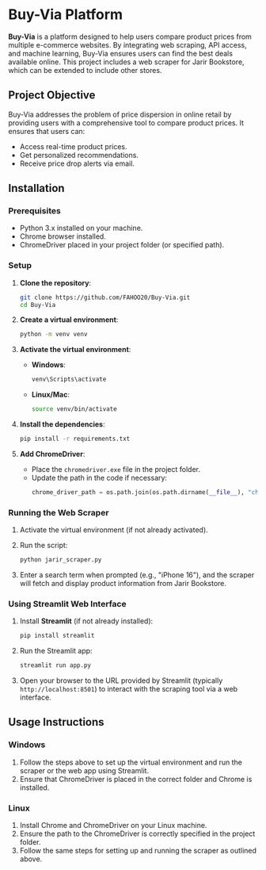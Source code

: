 # Buy-Via Platform

**Buy-Via** is a platform designed to help users compare product prices from multiple e-commerce websites. By integrating web scraping, API access, and machine learning, Buy-Via ensures users can find the best deals available online. This project includes a web scraper for Jarir Bookstore, which can be extended to include other stores.

## Project Objective

Buy-Via addresses the problem of price dispersion in online retail by providing users with a comprehensive tool to compare product prices. It ensures that users can:
- Access real-time product prices.
- Get personalized recommendations.
- Receive price drop alerts via email.

## Installation

### Prerequisites

- Python 3.x installed on your machine.
- Chrome browser installed.
- ChromeDriver placed in your project folder (or specified path).

### Setup

1. **Clone the repository**:
   ```bash
   git clone https://github.com/FAHOO20/Buy-Via.git
   cd Buy-Via
   ```

2. **Create a virtual environment**:
   ```bash
   python -m venv venv
   ```

3. **Activate the virtual environment**:
   - **Windows**:
     ```bash
     venv\Scripts\activate
     ```
   - **Linux/Mac**:
     ```bash
     source venv/bin/activate
     ```

4. **Install the dependencies**:
   ```bash
   pip install -r requirements.txt
   ```

5. **Add ChromeDriver**:
   - Place the `chromedriver.exe` file in the project folder.
   - Update the path in the code if necessary:
     ```python
     chrome_driver_path = os.path.join(os.path.dirname(__file__), "chromedriver.exe")
     ```

### Running the Web Scraper

1. Activate the virtual environment (if not already activated).
2. Run the script:
   ```bash
   python jarir_scraper.py
   ```

3. Enter a search term when prompted (e.g., "iPhone 16"), and the scraper will fetch and display product information from Jarir Bookstore.

### Using Streamlit Web Interface

1. Install **Streamlit** (if not already installed):
   ```bash
   pip install streamlit
   ```

2. Run the Streamlit app:
   ```bash
   streamlit run app.py
   ```

3. Open your browser to the URL provided by Streamlit (typically `http://localhost:8501`) to interact with the scraping tool via a web interface.

## Usage Instructions

### Windows
1. Follow the steps above to set up the virtual environment and run the scraper or the web app using Streamlit.
2. Ensure that ChromeDriver is placed in the correct folder and Chrome is installed.

### Linux
1. Install Chrome and ChromeDriver on your Linux machine.
2. Ensure the path to the ChromeDriver is correctly specified in the project folder.
3. Follow the same steps for setting up and running the scraper as outlined above.



